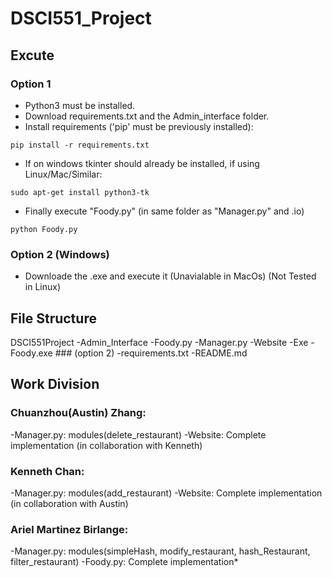 # DSCI551_Project

## Excute
### Option 1
  - Python3 must be installed.
  - Download requirements.txt and the Admin_interface folder.
  - Install requirements ('pip' must be previously installed):
```shell
pip install -r requirements.txt
```
  - If on windows tkinter should already be installed, if using Linux/Mac/Similar:
```shell
sudo apt-get install python3-tk
```
  - Finally execute "Foody.py" (in same folder as "Manager.py" and .io)
```shell
python Foody.py
```
### Option 2 (Windows)
  - Downloade the .exe and execute it (Unavialable in MacOs) (Not Tested in Linux)

## File Structure
DSCI551Project
  -Admin_Interface
    -Foody.py
    -Manager.py
  -Website
  -Exe
    -Foody.exe ### (option 2)
  -requirements.txt
  -README.md


## Work Division
### Chuanzhou(Austin) Zhang:
  -Manager.py: modules(delete_restaurant)
  -Website: Complete implementation (in collaboration with Kenneth)

### Kenneth Chan:
  -Manager.py: modules(add_restaurant)
  -Website: Complete implementation (in collaboration with Austin)

### Ariel Martinez Birlange:
  -Manager.py: modules(simpleHash, modify_restaurant, hash_Restaurant, filter_restaurant)
  -Foody.py: Complete implementation*

